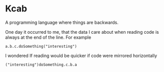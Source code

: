 # Kcab

A programming language where things are backwards.

One day it occurred to me, that the data I care about when reading code is always at the end of the line. For example

```
a.b.c.doSomething("interesting")
```

I wondered If reading would be quicker if code were mirrored horizontally

```
("interesting")doSomething.c.b.a
```